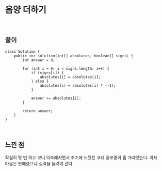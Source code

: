 # 음양 더하기

<br>

## 풀이
```
class Solution {
    public int solution(int[] absolutes, boolean[] signs) {
        int answer = 0;
        
        for (int i = 0; i < signs.length; i++) {
            if (signs[i]) {
                absolutes[i] = absolutes[i];    
            } else {
                absolutes[i] = absolutes[i] * (-1);
            }
            
            answer += absolutes[i];
        }
        
        return answer;
    }
}
```

<br>

## 느낀 점
확실히 몇 번 하고 보니 익숙해지면서 초기에 느꼈던 코테 공포증이 좀 가라앉는다.
이제 마음은 편해졌으니 실력을 늘려야 겠다.
